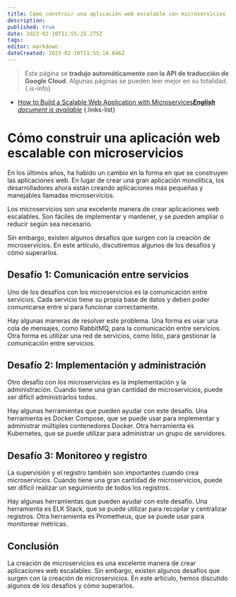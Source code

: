 ```yaml
---
title: Cómo construir una aplicación web escalable con microservicios
description: 
published: true
date: 2023-02-10T11:55:25.275Z
tags: 
editor: markdown
dateCreated: 2023-02-10T11:55:18.846Z
---
```


> Esta página se **tradujo automáticamente con la API de traducción de Google Cloud**.
Algunas páginas se pueden leer mejor en su totalidad.{.is-info}



- [How to Build a Scalable Web Application with Microservices***English** document is available*](/en/Knowledge-base/Common/how-to-build-a-scalable-web-application-with-microservices)
{.links-list}


# Cómo construir una aplicación web escalable con microservicios

En los últimos años, ha habido un cambio en la forma en que se construyen las aplicaciones web. En lugar de crear una gran aplicación monolítica, los desarrolladores ahora están creando aplicaciones más pequeñas y manejables llamadas microservicios.

Los microservicios son una excelente manera de crear aplicaciones web escalables. Son fáciles de implementar y mantener, y se pueden ampliar o reducir según sea necesario.

Sin embargo, existen algunos desafíos que surgen con la creación de microservicios. En este artículo, discutiremos algunos de los desafíos y cómo superarlos.

## Desafío 1: Comunicación entre servicios

Uno de los desafíos con los microservicios es la comunicación entre servicios. Cada servicio tiene su propia base de datos y deben poder comunicarse entre sí para funcionar correctamente.

Hay algunas maneras de resolver este problema. Una forma es usar una cola de mensajes, como RabbitMQ, para la comunicación entre servicios. Otra forma es utilizar una red de servicios, como Istio, para gestionar la comunicación entre servicios.

## Desafío 2: Implementación y administración

Otro desafío con los microservicios es la implementación y la administración. Cuando tiene una gran cantidad de microservicios, puede ser difícil administrarlos todos.

Hay algunas herramientas que pueden ayudar con este desafío. Una herramienta es Docker Compose, que se puede usar para implementar y administrar múltiples contenedores Docker. Otra herramienta es Kubernetes, que se puede utilizar para administrar un grupo de servidores.

## Desafío 3: Monitoreo y registro

La supervisión y el registro también son importantes cuando crea microservicios. Cuando tiene una gran cantidad de microservicios, puede ser difícil realizar un seguimiento de todos los registros.

Hay algunas herramientas que pueden ayudar con este desafío. Una herramienta es ELK Stack, que se puede utilizar para recopilar y centralizar registros. Otra herramienta es Prometheus, que se puede usar para monitorear métricas.

## Conclusión

La creación de microservicios es una excelente manera de crear aplicaciones web escalables. Sin embargo, existen algunos desafíos que surgen con la creación de microservicios. En este artículo, hemos discutido algunos de los desafíos y cómo superarlos.